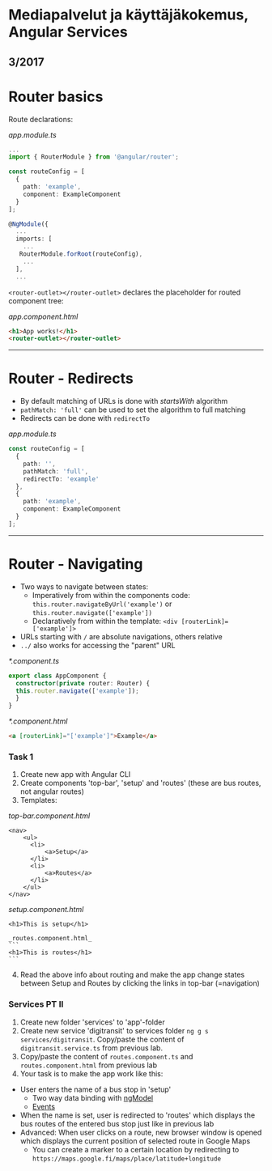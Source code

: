 # Mediapalvelut ja käyttäjäkokemus, Angular Services


## 3/2017

# Router basics

Route declarations:

_app.module.ts_
```typescript
...
import { RouterModule } from '@angular/router';

const routeConfig = [
  {
    path: 'example',
    component: ExampleComponent
  }
];

@NgModule({
  ...
  imports: [
    ...
   RouterModule.forRoot(routeConfig),
    ...
  ],
  ...
```

`<router-outlet></router-outlet>` declares the placeholder for routed component tree:

_app.component.html_

```html
<h1>App works!</h1>
<router-outlet></router-outlet>
```

---

# Router - Redirects
- By default matching of URLs is done with _startsWith_ algorithm
- `pathMatch: 'full'` can be used to set the algorithm to full matching
- Redirects can be done with `redirectTo`

_app.module.ts_
```typescript
const routeConfig = [
  {
    path: '',
    pathMatch: 'full',
    redirectTo: 'example'
  },
  {
    path: 'example',
    component: ExampleComponent
  }
];
```
---

# Router - Navigating
- Two ways to navigate between states:
    - Imperatively from within the components code: `this.router.navigateByUrl('example')` or `this.router.navigate(['example'])`
    - Declaratively from within the template: `<div [routerLink]=['example']>`
- URLs starting with `/` are absolute navigations, others relative
- `../` also works for accessing the "parent" URL

_*.component.ts_
```typescript
export class AppComponent {
  constructor(private router: Router) {
  this.router.navigate(['example']);
  }
}
```

_*.component.html_
```html
<a [routerLink]="['example']">Example</a>
```

### Task 1
1. Create new app with Angular CLI
2. Create components 'top-bar', 'setup' and 'routes' (these are bus routes, not angular routes)
3. Templates:

  _top-bar.component.html_
   ```
   <nav>
       <ul>
         <li>
             <a>Setup</a>
         </li>
         <li>
             <a>Routes</a>
         </li>
       </ul>
   </nav>
   ```
   _setup.component.html_
   ```
   <h1>This is setup</h1>
   ```
    _routes.component.html_
    ```
    <h1>This is routes</h1>
    ```
4. Read the above info about routing and make the app change states between Setup and Routes by clicking the links in top-bar (=navigation)
 
### Services PT II

1. Create new folder 'services' to 'app'-folder
2. Create new service 'digitransit' to services folder `ng g s services/digitransit`. Copy/paste the content of `digitransit.service.ts` from previous lab.
3. Copy/paste the content of `routes.component.ts` and `routes.component.html` from previous lab
4. Your task is to make the app work like this:
  - User enters the name of a bus stop in 'setup'
    - Two way data binding with [ngModel](https://blog.thoughtram.io/angular/2016/10/13/two-way-data-binding-in-angular-2.html)
    - [Events](http://learnangular2.com/events/)
  - When the name is set, user is redirected to 'routes' which displays the bus routes of the entered bus stop just like in previous lab
  - Advanced: When user clicks on a route, new browser window is opened which displays the current position of selected route in Google Maps
    - You can create a marker to a certain location by redirecting to `https://maps.google.fi/maps/place/latitude+longitude`
